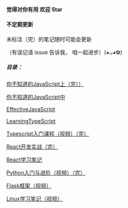 #### 觉得对你有用 欢迎 Star

#### 不定期更新

未标注（完）的笔记随时可能会更新

（有误记请 issue 告诉我， 咱一起进步）(◕ᴗ◕✿)



##### 目录：

[你不知道的JavaScript上（完））](https://github.com/boenfu/BoenNote/blob/master/%E4%BD%A0%E4%B8%8D%E7%9F%A5%E9%81%93%E7%9A%84js%E4%B8%8A.md)

[你不知道的JavaScript中](https://github.com/boenfu/BoenNote/blob/master/%E4%BD%A0%E4%B8%8D%E7%9F%A5%E9%81%93%E7%9A%84js%E4%B8%8A.md)

[EffectiveJavaScript](https://github.com/boenfu/BoenNote/blob/master/%E4%BD%A0%E4%B8%8D%E7%9F%A5%E9%81%93%E7%9A%84js%E4%B8%8A.md)

[LearningTypeScript](https://github.com/boenfu/BoenNote/blob/master/%E4%BD%A0%E4%B8%8D%E7%9F%A5%E9%81%93%E7%9A%84js%E4%B8%8A.md)

[Typescript入门课程（视频）（完）](https://github.com/boenfu/BoenNote/blob/master/%E4%BD%A0%E4%B8%8D%E7%9F%A5%E9%81%93%E7%9A%84js%E4%B8%8A.md)

[React开发实战（完）](https://github.com/boenfu/BoenNote/blob/master/%E4%BD%A0%E4%B8%8D%E7%9F%A5%E9%81%93%E7%9A%84js%E4%B8%8A.md)

[React学习笔记](https://github.com/boenfu/BoenNote/blob/master/%E4%BD%A0%E4%B8%8D%E7%9F%A5%E9%81%93%E7%9A%84js%E4%B8%8A.md)

[Python入门与进阶（视频）（完）](https://github.com/boenfu/BoenNote/blob/master/%E4%BD%A0%E4%B8%8D%E7%9F%A5%E9%81%93%E7%9A%84js%E4%B8%8A.md)

[Flask框架（视频）](https://github.com/boenfu/BoenNote/blob/master/%E4%BD%A0%E4%B8%8D%E7%9F%A5%E9%81%93%E7%9A%84js%E4%B8%8A.md)

[Linux学习笔记（视频）](https://github.com/boenfu/BoenNote/blob/master/%E4%BD%A0%E4%B8%8D%E7%9F%A5%E9%81%93%E7%9A%84js%E4%B8%8A.md)

